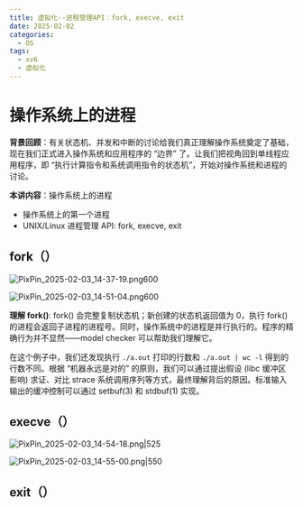 ```yaml
---
title: 虚拟化--进程管理API：fork, execve, exit
date: 2025-02-02
categories:
  - OS
tags:
  - xv6
  - 虚拟化
---
```

# 操作系统上的进程

**背景回顾**：有关状态机、并发和中断的讨论给我们真正理解操作系统奠定了基础，现在我们正式进入操作系统和应用程序的 “边界” 了。让我们把视角回到单线程应用程序，即 “执行计算指令和系统调用指令的状态机”，开始对操作系统和进程的讨论。

**本讲内容**：操作系统上的进程

- 操作系统上的第一个进程
- UNIX/Linux 进程管理 API: fork, execve, exit

## fork（）

![PixPin_2025-02-03_14-37-19.png600](https://weijiale.oss-cn-shanghai.aliyuncs.com/picgo/PixPin_2025-02-03_14-37-19.png)

![PixPin_2025-02-03_14-51-04.png600](https://weijiale.oss-cn-shanghai.aliyuncs.com/picgo/PixPin_2025-02-03_14-51-04.png)


**理解 fork()**: fork() 会完整复制状态机；新创建的状态机返回值为 0，执行 fork() 的进程会返回子进程的进程号。同时，操作系统中的进程是并行执行的。程序的精确行为并不显然——model checker 可以帮助我们理解它。

在这个例子中，我们还发现执行 `./a.out` 打印的行数和 `./a.out | wc -l` 得到的行数不同。根据 “机器永远是对的” 的原则，我们可以通过提出假设 (libc 缓冲区影响) 求证、对比 strace 系统调用序列等方式，最终理解背后的原因。标准输入输出的缓冲控制可以通过 setbuf(3) 和 stdbuf(1) 实现。

## execve（）

![PixPin_2025-02-03_14-54-18.png|525](https://weijiale.oss-cn-shanghai.aliyuncs.com/picgo/PixPin_2025-02-03_14-54-18.png)

![PixPin_2025-02-03_14-55-00.png|550](https://weijiale.oss-cn-shanghai.aliyuncs.com/picgo/PixPin_2025-02-03_14-55-00.png)


## exit（）
